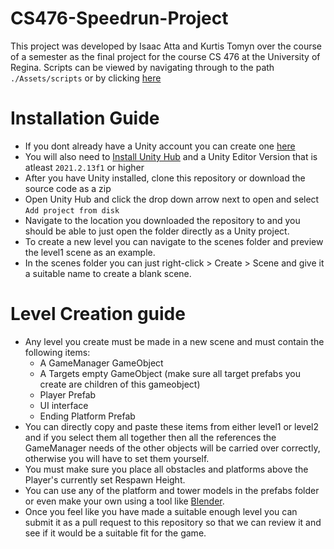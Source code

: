 # CS476-Speedrun-Project

This project was developed by Isaac Atta and Kurtis Tomyn over the course of a semester as the final project for the course CS 476 at the University of Regina.
Scripts can be viewed by navigating through to the path `./Assets/scripts` or by clicking [here](https://github.com/DingusPingus/CS476-Speedrun-Project/tree/main/Assets/Scripts)

 
#  Installation Guide
* If you dont already have a Unity account you can create one [here](https://unity.com/)
* You will also need to [Install Unity Hub](https://unity3d.com/get-unity/download) and a Unity Editor Version that is atleast `2021.2.13f1` or higher
* After you have Unity installed, clone this repository or download the source code as a zip
* Open Unity Hub and click the drop down arrow next to open and select `Add project from disk`
* Navigate to the location you downloaded the repository to and you should be able to just open the folder directly as a Unity project.
* To create a new level you can navigate to the scenes folder and preview the level1 scene as an example.
* In the scenes folder you can just right-click > Create > Scene and give it a suitable name to create a blank scene.

# Level Creation guide
* Any level you create must be made in a new scene and must contain the following items:
  * A GameManager GameObject
  * A Targets empty GameObject (make sure all target prefabs you create are children of this gameobject)
  * Player Prefab
  * UI interface
  * Ending Platform Prefab
* You can directly copy and paste these items from either level1 or level2 and if you select them all together then all the references the GameManager needs of the other objects will be carried over correctly, otherwise you will have to set them yourself.
* You must make sure you place all obstacles and platforms above the Player's currently set Respawn Height.
* You can use any of the platform and tower models in the prefabs folder or even make your own using a tool like [Blender](https://www.blender.org/).
* Once you feel like you have made a suitable enough level you can submit it as a pull request to this repository so that we can review it and see if it would be a suitable fit for the game.


